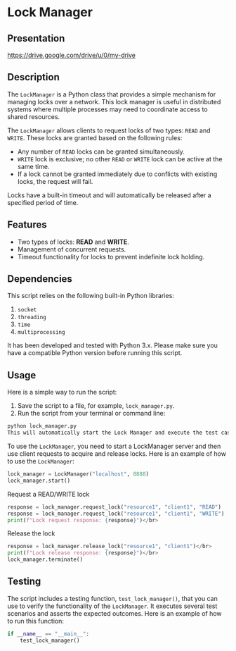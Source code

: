 # Lock Manager

## Presentation
https://drive.google.com/drive/u/0/my-drive

## Description

The `LockManager` is a Python class that provides a simple mechanism for managing locks over a network. This lock manager is useful in distributed systems where multiple processes may need to coordinate access to shared resources.

The `LockManager` allows clients to request locks of two types: `READ` and `WRITE`. These locks are granted based on the following rules:

- Any number of `READ` locks can be granted simultaneously.
- `WRITE` lock is exclusive; no other `READ` or `WRITE` lock can be active at the same time.
- If a lock cannot be granted immediately due to conflicts with existing locks, the request will fail.

Locks have a built-in timeout and will automatically be released after a specified period of time.

## Features

- Two types of locks: **READ** and **WRITE**.
- Management of concurrent requests.
- Timeout functionality for locks to prevent indefinite lock holding.

## Dependencies

This script relies on the following built-in Python libraries:

1. `socket`
2. `threading`
3. `time`
4. `multiprocessing`

It has been developed and tested with Python 3.x. Please make sure you have a compatible Python version before running this script. 

## Usage

Here is a simple way to run the script:

1. Save the script to a file, for example, `lock_manager.py`.
2. Run the script from your terminal or command line:
```bash
python lock_manager.py
This will automatically start the Lock Manager and execute the test cases defined in the test_lock_manager() function.
```

To use the `LockManager`, you need to start a LockManager server and then use client requests to acquire and release locks.
Here is an example of how to use the `LockManager`:
```python
lock_manager = LockManager("localhost", 8888)
lock_manager.start()
```

Request a READ/WRITE lock</br>
```python
response = lock_manager.request_lock("resource1", "client1", "READ")
response = lock_manager.request_lock("resource1", "client1", "WRITE")
print(f"Lock request response: {response}")</br>
```

Release the lock</br>
```python
response = lock_manager.release_lock("resource1", "client1")</br>
print(f"Lock release response: {response}")</br>
lock_manager.terminate()
```

## Testing

The script includes a testing function, `test_lock_manager()`, that you can use to verify the functionality of the `LockManager`. It executes several test scenarios and asserts the expected outcomes. Here is an example of how to run this function:

```python
if __name__ == "__main__":
    test_lock_manager()
```
